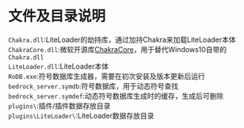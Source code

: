 # 文件及目录说明
`Chakra.dll`:LiteLoader的劫持库，通过加持Chakra来加载LiteLoader本体  
`ChakraCore.dll`:微软开源库[ChakraCore](https://github.com/microsoft/ChakraCore)，用于替代Windows10自带的`Chakra.dll`  
`LiteLoader.dll`:LiteLoader本体  
`RoDB.exe`:符号数据库生成器，需要在初次安装及版本更新后运行  
`bedrock_server.symdb`:符号数据库，用于动态符号查找  
`bedrock_server.symdef`:动态符号数据库生成时的缓存，生成后可删除  
`plugins\`:插件/插件数据存放目录  
`plugins\LiteLoader\`:LiteLoader数据存放目录